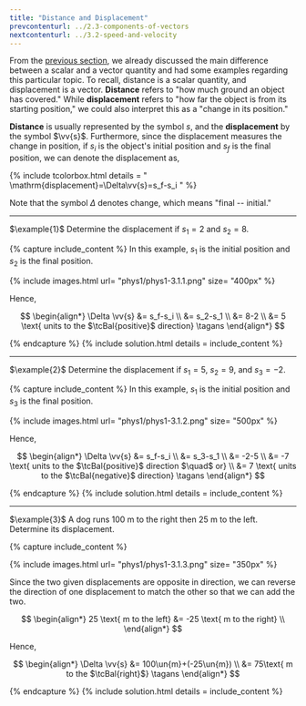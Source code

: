 ```yaml
---
title: "Distance and Displacement"
prevcontenturl: ../2.3-components-of-vectors
nextcontenturl: ../3.2-speed-and-velocity
---
```




From the [previous section](../2.2-vector-addition-and-subtraction), we already discussed the main difference between a scalar and a vector quantity and had some examples regarding this particular topic. To recall, distance is a scalar quantity, and displacement is a vector. **Distance** refers to "how much ground an object has covered." While **displacement** refers to "how far the object is from its starting position," we could also interpret this as a "change in its position." 

**Distance** is usually represented by the symbol $s$, and the **displacement** by the symbol $\vv{s}$. Furthermore, since the displacement measures the change in position, if $s_i$ is the object's initial position and $s_f$ is the final position, we can denote the displacement as,


{% include tcolorbox.html
    details = "
	\mathrm{displacement}=\Delta\vv{s}=s_f-s_i
    "
%}

Note that the symbol $\Delta$ denotes change, which means "final -- initial."





---
$\example{1}$
Determine the displacement if $s_1=2$ and $s_2=8$.

{% capture include_content %}
In this example, $s_1$ is the initial position and $s_2$ is the final position. 

{% include images.html 
    url= "phys1/phys1-3.1.1.png" 
    size= "400px"
%}

Hence,

$$
\begin{align*}
	\Delta \vv{s} &= s_f-s_i \\
	&= s_2-s_1 \\
	&= 8-2 \\
	&= 5 \text{ units to the $\tcBal{positive}$ direction}	\tagans
\end{align*}
$$

{% endcapture %}
{% include solution.html details = include_content %}










---
$\example{2}$
Determine the displacement if $s_1=5$, $s_2=9$, and $s_3=-2$.

{% capture include_content %}
In this example, $s_1$ is the initial position and $s_3$ is the final position.


{% include images.html 
    url= "phys1/phys1-3.1.2.png" 
    size= "500px"
%}

Hence,

$$
\begin{align*}
	\Delta \vv{s} &= s_f-s_i \\
	&= s_3-s_1 \\
	&= -2-5 \\
	&= -7 \text{ units to the $\tcBal{positive}$ direction $\quad$ or} \\
	&= 7  \text{ units to the $\tcBal{negative}$ direction}	\tagans
\end{align*}
$$

{% endcapture %}
{% include solution.html details = include_content %}











---
$\example{3}$
A dog runs 100 m to the right then 25 m to the left. Determine its displacement.

{% capture include_content %}

{% include images.html 
    url= "phys1/phys1-3.1.3.png" 
    size= "350px"
%}


Since the two given displacements are opposite in direction, we can reverse the direction of one displacement to match the other so that we can add the two.

$$
\begin{align*}
	25 \text{ m to the left} &= -25 \text{ m to the right} \\
\end{align*}
$$

Hence,

$$
\begin{align*}
	\Delta \vv{s} &= 100\un{m}+(-25\un{m}) \\
	&= 75\text{ m to the $\tcBal{right}$}	\tagans
\end{align*}
$$

{% endcapture %}
{% include solution.html details = include_content %}

